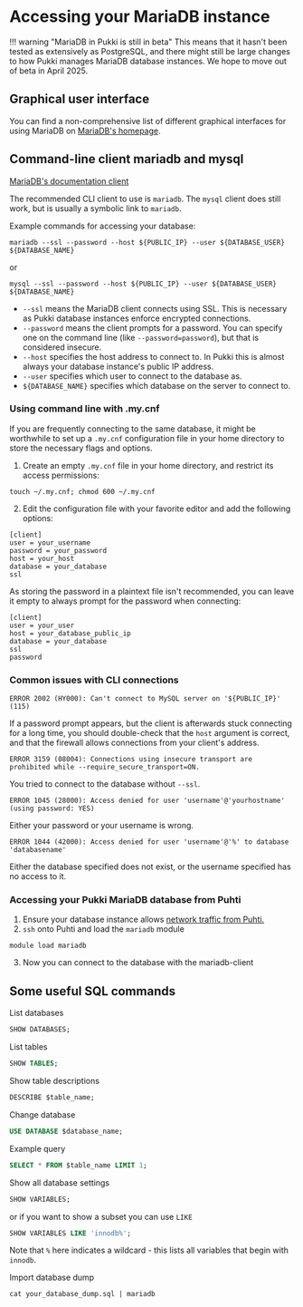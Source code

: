 # Accessing your MariaDB instance
!!! warning "MariaDB in Pukki is still in beta"
    This means that it hasn't been tested as extensively as PostgreSQL, and there might still be
    large changes to how Pukki manages MariaDB database instances. We hope to move out of beta in
    April 2025.

## Graphical user interface
You can find a non-comprehensive list of different graphical interfaces for using MariaDB on
[MariaDB's homepage](https://mariadb.com/kb/en/graphical-and-enhanced-clients/).


## Command-line client mariadb and mysql
[MariaDB's documentation client](https://mariadb.com/kb/en/mariadb-command-line-client/)

The recommended CLI client to use is `mariadb`. The `mysql` client does still work, but is
usually a symbolic link to `mariadb`.

Example commands for accessing your database:

```
mariadb --ssl --password --host ${PUBLIC_IP} --user ${DATABASE_USER} ${DATABASE_NAME}
```

or

```
mysql --ssl --password --host ${PUBLIC_IP} --user ${DATABASE_USER} ${DATABASE_NAME}
```

  * `--ssl` means the MariaDB client connects using SSL. This is necessary as
Pukki database instances enforce encrypted connections.
  * `--password` means the client prompts for a password. You can specify one
on the command line (like `--password=password`), but that is considered insecure.
  * `--host` specifies the host address to connect to. In Pukki this is almost
always your database instance's public IP address.
  * `--user` specifies which user to connect to the database as.
  * `${DATABASE_NAME}` specifies which database on the server to connect to.


### Using command line with .my.cnf

If you are frequently connecting to the same database, it might be worthwhile to set up a
`.my.cnf` configuration file in your home directory to store the necessary flags and options.

1. Create an empty `.my.cnf` file in your home directory, and restrict its access permissions:

```
touch ~/.my.cnf; chmod 600 ~/.my.cnf
```

2. Edit the configuration file with your favorite editor and add the following options:
```
[client]
user = your_username
password = your_password
host = your_host
database = your_database
ssl
```

As storing the password in a plaintext file isn't recommended, you can leave it empty to
always prompt for the password when connecting:

```
[client]
user = your_user
host = your_database_public_ip
database = your_database
ssl
password
```


### Common issues with CLI connections

```
ERROR 2002 (HY000): Can't connect to MySQL server on '${PUBLIC_IP}' (115)
```

If a password prompt appears, but the client is afterwards stuck connecting for a long time, you should
double-check that the `host` argument is correct, and that the firewall allows connections from your client's
address.

```
ERROR 3159 (08004): Connections using insecure transport are prohibited while --require_secure_transport=ON.
```

You tried to connect to the database without `--ssl`.

```
ERROR 1045 (28000): Access denied for user 'username'@'yourhostname' (using password: YES)
```

Either your password or your username is wrong.

```
ERROR 1044 (42000): Access denied for user 'username'@'%' to database 'databasename'
```

Either the database specified does not exist, or the username specified has no access to it.


### Accessing your Pukki MariaDB database from Puhti

1. Ensure your database instance allows [network traffic from Puhti.](firewalls.md#puhti)
2. `ssh` onto Puhti and load the `mariadb` module
```
module load mariadb
```
3. Now you can connect to the database with the mariadb-client

<!-- ### Basic Puhti batch job example using mysql
// I'm too lacy to verify the same example as in postgres-accessing.md

1. This requires that you have configured `~/.my.cnf` correctly in the previous section.
2. Create a file named `my-first-mariadb-batch-job.bash`:
   ```bash title="my-first-mariadb-batch-job.bash"
   #!/bin/bash -l
   #SBATCH --job-name=mariadb_job
   #SBATCH --output=output_%j.txt
   #SBATCH --error=errors_%j.txt
   #SBATCH --time=00:01:00
   #SBATCH --account=$PROJECT_NUMBER
   #SBATCH --ntasks=1
   #SBATCH --partition=test
   #SBATCH --mem-per-cpu=1024

   module load mariadb
   mariadb -c 'SELECT 1' >> mariadb-results.txt
   ```
   Make sure that you have updated the following variables:
      * `$PROJECT_NUMBER` – your CSC project ID (e.g. project_2001234)
      * `$DB_USER_NAME` – your database username (same as in `~/.my.cnf`)
      * `$DB_IP_ADDRESS` – the public IP-address of your database
      * `$DATABASE_NAME` – name of your database
3. Once you are happy with the batch script, you can submit the job by running:
   ```
   sbatch my-first-mariadb-batch-job.bash
   ```
-->

##  Some useful SQL commands

List databases
```sql
SHOW DATABASES;
```

List tables
```sql
SHOW TABLES;
```

Show table descriptions
```sql
DESCRIBE $table_name;
```

Change database
```sql
USE DATABASE $database_name;
```

Example query
```sql
SELECT * FROM $table_name LIMIT 1;
```

Show all database settings
```sql
SHOW VARIABLES;
```

or if you want to show a subset you can use `LIKE`
```sql
SHOW VARIABLES LIKE 'innodb%';
```
Note that `%` here indicates a wildcard - this lists all variables that begin with `innodb`.

<!--- Extended display --->
Import database dump
```
cat your_database_dump.sql | mariadb
```

